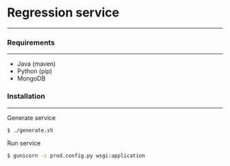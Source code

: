 # Regression service
---


### Requirements
---

* Java (maven)
* Python (pip)
* MongoDB


### Installation
---

Generate service

```bash
$ ./generate.sh
```

Run service

```bash
$ gunicorn -c prod.config.py wsgi:application
```
